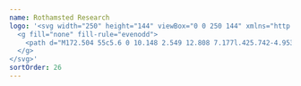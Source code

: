```yaml
---
name: Rothamsted Research
logo: '<svg width="250" height="144" viewBox="0 0 250 144" xmlns="http://www.w3.org/2000/svg">
  <g fill="none" fill-rule="evenodd">
    <path d="M172.504 55c5.6 0 10.148 2.549 12.808 7.177l.425.742-4.953 2.895-.43-.8c-1.687-3.137-4.314-4.727-7.808-4.727-6.906 0-9.357 6.287-9.357 11.672 0 5.682 2.512 11.754 9.563 11.754 4.391 0 6.694-2.529 7.852-4.65l.424-.78 4.879 2.744-.429.752C182.823 86.436 178.26 89 172.628 89c-9.234 0-15.439-6.832-15.439-17s6.155-17 15.315-17zm-105.244.45v21.206c0 4.353 2.921 7.057 7.624 7.057 4.722 0 7.54-2.638 7.54-7.057V55.45h5.794V88.55h-5.793v-1.304C80.332 88.381 77.735 89 74.719 89c-8 0-13.376-4.879-13.376-12.14V55.45h5.917zm86.224 0v33.1h-5.918v-33.1h5.918zm-108.108 0c7.334 0 12.262 4.402 12.262 10.954 0 6.626-4.978 11.078-12.386 11.078h-7.335v11.069H32V55.449zm61.459 0c6.298 0 10.529 3.63 10.529 9.035 0 2.997-1.342 5.435-3.822 7.019 2.89 1.507 4.565 4.244 4.565 7.603 0 5.649-4.646 9.444-11.561 9.444H92.799V55.45zm20.895 0v27.773h16.131v5.328h-22.049V55.45h5.918zm77.399 0l13.147 33.1h-6.423l-1.366-3.505c-2.08 1.06-4.88 1.955-8.441 1.955-.147 0-.294-.002-.442-.005-3.504-.072-6.166-.91-8.13-1.915l-1.335 3.47h-6.261l13.148-33.1h6.103zm-97.78 19.092h-8.674v8.681h8.65c1.233-.015 4.823-.402 4.823-4.36 0-3.9-3.427-4.322-4.901-4.322zm94.587-11.455l-6.583 17.11c1.323.772 3.374 1.539 6.359 1.6 3.081.05 5.357-.783 6.873-1.638l-6.649-17.072zm-156.395-2.31h-7.623v11.377h7.623c3.818 0 6.097-2.119 6.097-5.668 0-3.575-2.28-5.71-6.097-5.71zm61.211 0h-8.077v8.478h8.036c2.965 0 4.736-1.6 4.736-4.28 0-3.789-3.283-4.198-4.695-4.198z" fill="currentColor"></path>
  </g>
</svg>'
sortOrder: 26
---
```

